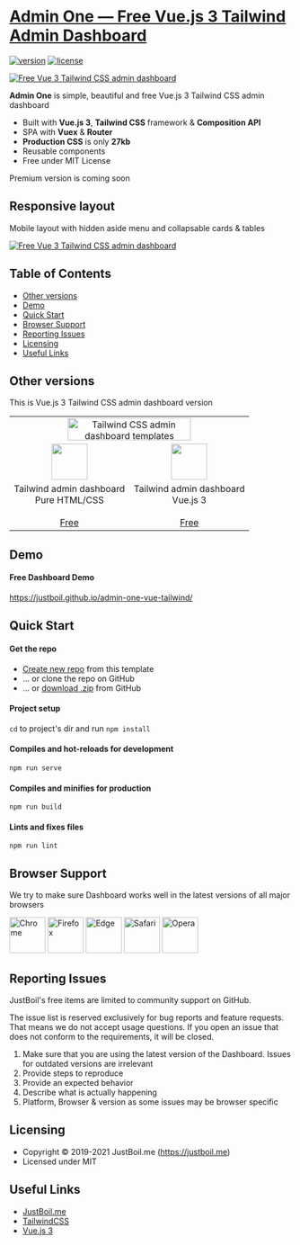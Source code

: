 # [Admin One &mdash; Free Vue.js 3 Tailwind Admin Dashboard](https://justboil.me/tailwind-admin-templates)

[![version](https://img.shields.io/github/v/release/justboil/admin-one-vue-tailwind?1.1.0)](https://justboil.me/tailwind-admin-templates)  [![license](https://img.shields.io/badge/license-MIT-blue.svg)](https://justboil.me/tailwind-admin-templates)

[![Free Vue 3 Tailwind CSS admin dashboard](https://justboil.me/images/one-vue3-tailwind/repository-preview-hi-res.png)](https://justboil.github.io/admin-one-vue-tailwind/)

**Admin One** is simple, beautiful and free Vue.js 3 Tailwind CSS admin dashboard

* Built with **Vue.js 3**, **Tailwind CSS** framework & **Composition API** 
* SPA with **Vuex** & **Router**
* **Production CSS** is only **27kb**
* Reusable components
* Free under MIT License

Premium version is coming soon

[comment]: <> (* [Premium version]&#40;https://justboil.me/tailwind-admin-templates&#41; available)

## Responsive layout

Mobile layout with hidden aside menu and collapsable cards & tables

[![Free Vue 3 Tailwind CSS admin dashboard](https://justboil.me/images/one-tailwind/repository-preview-m-hi-res.png)](https://justboil.github.io/admin-one-vue-tailwind/)

## Table of Contents

* [Other versions](#other-versions)
* [Demo](#demo)
* [Quick Start](#quick-start)
* [Browser Support](#browser-support)
* [Reporting Issues](#reporting-issues)
* [Licensing](#licensing)
* [Useful Links](#useful-links)

## Other versions

This is Vue.js 3 Tailwind CSS admin dashboard version

<table>
    <tr>
        <td align="center" colspan="2"><a href="https://justboil.me/tailwind-admin-templates"><img src="https://justboil.me/images/tailwind-gh-logo.png?v=2" width="219" height="40" alt="Tailwind CSS admin dashboard templates"></a></td>
    </tr>
    <tr>
        <td align="center"><a href="https://github.com/justboil/admin-one-tailwind" title="Free Tailwind CSS admin dashboard HTML"><img src="https://justboil.me/svg/language-html5.svg" width="64" height="64"></a></td>
        <td align="center"><a href="https://github.com/justboil/admin-one-vue-tailwind" title="Free Vue.js 3 Tailwind CSS admin dashboard"><img src="https://justboil.me/svg/vuejs.svg" width="64" height="64"></a></td>
    </tr>
    <tr>
        <td align="center">Tailwind admin dashboard<br/>Pure HTML/CSS<br/><br/><a href="https://github.com/justboil/admin-one-tailwind" title="Free Tailwind admin dashboard HTML CSS">Free</a></td>
        <td align="center">Tailwind admin dashboard<br/>Vue.js 3<br/><br/><a href="https://github.com/justboil/admin-one-vue-tailwind" title="Free Vue.js 3 Tailwind CSS admin dashboard">Free</a></td>
    </tr>
</table>

## Demo

#### Free Dashboard Demo

https://justboil.github.io/admin-one-vue-tailwind/

## Quick Start

#### Get the repo

* [Create new repo](https://github.com/justboil/admin-one-vue-tailwind/generate) from this template
* &hellip; or clone the repo on GitHub
* &hellip; or [download .zip](https://github.com/justboil/admin-one-vue-tailwind/archive/master.zip) from GitHub

#### Project setup

`cd` to project's dir and run `npm install`

#### Compiles and hot-reloads for development
```
npm run serve
```

#### Compiles and minifies for production
```
npm run build
```

#### Lints and fixes files
```
npm run lint
```

## Browser Support

We try to make sure Dashboard works well in the latest versions of all major browsers

<img src="https://justboil.me/images/browsers-svg/chrome.svg" width="64" height="64" alt="Chrome"> <img src="https://justboil.me/images/browsers-svg/firefox.svg" width="64" height="64" alt="Firefox"> <img src="https://justboil.me/images/browsers-svg/edge.svg" width="64" height="64" alt="Edge"> <img src="https://justboil.me/images/browsers-svg/safari.svg" width="64" height="64" alt="Safari"> <img src="https://justboil.me/images/browsers-svg/opera.svg" width="64" height="64" alt="Opera">

## Reporting Issues

JustBoil's free items are limited to community support on GitHub.

The issue list is reserved exclusively for bug reports and feature requests. That means we do not accept usage questions. If you open an issue that does not conform to the requirements, it will be closed.

1. Make sure that you are using the latest version of the Dashboard. Issues for outdated versions are irrelevant
2. Provide steps to reproduce
3. Provide an expected behavior
4. Describe what is actually happening
5. Platform, Browser & version as some issues may be browser specific

## Licensing

- Copyright &copy; 2019-2021 JustBoil.me (https://justboil.me)
- Licensed under MIT

## Useful Links

- [JustBoil.me](https://justboil.me/)
- [TailwindCSS](https://tailwindcss.com/)
- [Vue.js 3](https://v3.vuejs.org/)
